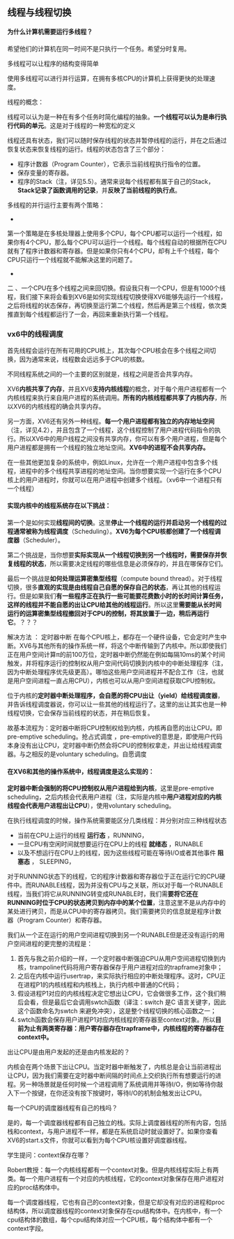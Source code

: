 ## 线程与线程切换

#### 为什么计算机需要运行多线程？

希望他们的计算机在同一时间不是只执行一个任务。希望分时复用。

多线程可以让程序的结构变得简单

使用多线程可以进行并行运算，在拥有多核CPU的计算机上获得更快的处理速度。

线程的概念：

线程可以认为是一种在有多个任务时简化编程的抽象。**一个线程可以认为是串行执行代码的单元**。这是对于线程的一种宽松的定义

线程还具有状态，我们可以随时保存线程的状态并暂停线程的运行，并在之后通过恢复状态来恢复线程的运行。线程的状态包含了三个部分：

- 程序计数器（Program Counter），它表示当前线程执行指令的位置。
- 保存变量的寄存器。
- 程序的Stack（注，详见5.5）。通常来说每个线程都有属于自己的Stack，**Stack记录了函数调用的记录**，并**反映了当前线程的执行点**。

多线程的并行运行主要有两个策略：

- 

  第一个策略是在多核处理器上使用多个CPU，每个CPU都可以运行一个线程，如果你有4个CPU，那么每个CPU可以运行一个线程。每个线程自动的根据所在CPU就有了程序计数器和寄存器。但是如果你只有4个CPU，却有上千个线程，每个CPU只运行一个线程就不能解决这里的问题了。

- 

  二 、一个CPU在多个线程之间来回切换。假设我只有一个CPU，但是有1000个线程，我们接下来将会看到XV6是如何实现线程切换使得XV6能够先运行一个线程，之后将线程的状态保存，再切换至运行第二个线程，然后再是第三个线程，依次类推直到每个线程都运行了一会，再回来重新执行第一个线程。

### vx6中的线程调度

首先线程会运行在所有可用的CPU核上，其次每个CPU核会在多个线程之间切换，因为通常来说，线程数会远远多于CPU的核数。

不同线程系统之间的一个主要的区别就是，线程之间是否会共享内存。

​	XV6**内核共享了内存**，并且XV6**支持内核线程**的概念，对于每个用户进程都有一个内核线程来执行来自用户进程的系统调用。**所有的内核线程都共享了内核内存**，所以XV6的内核线程的确会共享内存。

另一方面，XV6还有另外一种线程。**每一个用户进程都有独立的内存地址空间**（注，详见4.2），并且包含了一个线程，这个线程控制了用户进程代码指令的执行。所以XV6中的用户线程之间没有共享内存，你可以有多个用户进程，但是每个用户进程都是拥有一个线程的独立地址空间。**XV6中的进程不会共享内存。**

在一些其他更加复杂的系统中，例如Linux，允许在一个用户进程中包含多个线程，进程中的多个线程共享进程的地址空间。当你想要实现一个运行在多个CPU核上的用户进程时，你就可以在用户进程中创建多个线程。（xv6中一个进程只有一个线程）

#### 实现内核中的线程系统存在以下挑战：

第一个是如何实现**线程间的切换**。这里**停止一个线程的运行并启动另一个线程的过程通常被称为线程调度**（Scheduling）。**XV6为每个CPU核都创建了一个线程调度器**（Scheduler）。

第二个挑战是，当你想要**实际实现从一个线程切换到另一个线程时，需要保存并恢复线程的状态**，所以需要决定线程的哪些信息是必须保存的，并且在哪保存它们。

最后一个挑战是**如何处理运算密集型线程**（compute bound thread）。对于线程切换，很多**直观的实现是由线程自己自愿的保存自己的状态**，再让其他的线程运行。但是如果我们**有一些程序正在执行一些可能要花费数小时的长时间计算任务，这样的线程并不能自愿的出让CPU给其他的线程运行**。所以这里**需要能从长时间运行的运算密集型线程撤回对于CPU的控制，将其放置于一边，稍后再运行它**。？？？

解决方法 ： 定时器中断  在每个CPU核上，都存在一个硬件设备，它会定时产生中断。XV6与其他所有的操作系统一样，将这个中断传输到了内核中。所以即使我们正在用户空间计算π的前100万位，定时器中断仍然能在例如每隔10ms的某个时间触发，并将程序运行的控制权从用户空间代码切换到内核中的中断处理程序（注，因为中断处理程序优先级更高）。哪怕这些用户空间进程并不配合工作（注，也就是用户空间进程一直占用CPU），内核也可以从用户空间进程获取CPU控制权。

位于内核的**定时器中断处理程序，会自愿的将CPU出让（yield）给线程调度器**，并告诉线程调度器说，你可以让一些其他的线程运行了。这里的出让其实也是一种线程切换，它会保存当前线程的状态，并在稍后恢复。

故基本流程为：定时器中断将CPU控制权给到内核，内核再自愿的出让CPU。即pre-emptive scheduling。抢占式调度 ，pre-emptive的意思是，即使用户代码本身没有出让CPU，定时器中断仍然会将CPU的控制权拿走，并出让给线程调度器。与之相反的是voluntary scheduling。自愿调度

#### 在XV6和其他的操作系统中，线程调度是这么实现的：

**定时器中断会强制的将CPU控制权从用户进程给到内核**，这里是pre-emptive scheduling，之后内核会代表用户进程（注，实际是内核中**用户进程对应的内核线程会代表用户进程出让CPU**），使用voluntary scheduling。



在执行线程调度的时候，操作系统需要能区分几类线程：并分别对应三种线程状态

- 当前在CPU上运行的线程                            **运行态**   ，RUNNING，
- 一旦CPU有空闲时间就想要运行在CPU上的线程         **就绪态**  ，RUNABLE
- 以及不想运行在CPU上的线程，因为这些线程可能在等待I/O或者其他事件         **阻塞态**  ， SLEEPING，

对于RUNNING状态下的线程，它的程序计数器和寄存器位于正在运行它的CPU硬件中。而RUNABLE线程，因为并没有CPU与之关联，所以对于每一个RUNABLE线程，当我们将它从RUNNING转变成RUNABLE时，我们需**要将它还在RUNNING时位于CPU的状态拷贝到内存中的某个位置**，注意这里不是从内存中的某处进行拷贝，而是从CPU中的寄存器拷贝。我们需要拷贝的信息就是程序计数器（Program Counter）和寄存器。



我们从一个正在运行的用户空间进程切换到另一个RUNABLE但是还没有运行的用户空间进程的更完整的流程是：

1. 首先与我之前介绍的一样，一个定时器中断强迫CPU从用户空间进程切换到内核，trampoline代码将用户寄存器保存于用户进程对应的trapframe对象中；
2. 之后在内核中运行usertrap，来实际执行相应的中断处理程序。这时，CPU正在进程P1的内核线程和内核栈上，执行内核中普通的C代码；
3. 假设进程P1对应的内核线程决定它想出让CPU，它会做很多工作，这个我们稍后会看，但是最后它会调用swtch函数（译注：switch 是C 语言关键字，因此这个函数命名为swtch 来避免冲突），这是整个线程切换的核心函数之一；
4. swtch函数会保存用户进程P1对应内核线程的寄存器至context对象。所以**目前为止有两类寄存器：用户寄存器存在trapframe中，内核线程的寄存器存在context中。**



出让CPU是由用户发起的还是由内核发起的？

内核会在两个场景下出让CPU。当定时器中断触发了，内核总是会让当前进程出让CPU，因为我们需要在定时器中断间隔的时间点上交织执行所有想要运行的进程。另一种场景就是任何时候一个进程调用了系统调用并等待I/O，例如等待你敲入下一个按键，在你还没有按下按键时，等待I/O的机制会触发出让CPU。

每一个CPU的调度器线程有自己的栈吗？

是的，每一个调度器线程都有自己独立的栈。实际上调度器线程的所有内容，包括栈和context，与用户进程不一样，都是在系统启动时就设置好了。如果你查看XV6的start.s文件，你就可以看到为每个CPU核设置好调度器线程。

学生提问：context保存在哪？

Robert教授：每一个内核线程都有一个context对象。但是内核线程实际上有两类。每一个用户进程有一个对应的内核线程，它的context对象保存在用户进程对应的proc结构体中。

每一个调度器线程，它也有自己的context对象，但是它却没有对应的进程和proc结构体，所以调度器线程的context对象保存在cpu结构体中。在内核中，有一个cpu结构体的数组，每个cpu结构体对应一个CPU核，每个结构体中都有一个context字段。